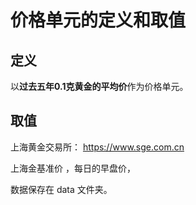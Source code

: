 # 价格单元的定义和取值

## 定义

以**过去五年0.1克黄金的平均价**作为价格单元。

## 取值

上海黄金交易所： https://www.sge.com.cn

上海金基准价 ，每日的早盘价，

数据保存在 data 文件夹。
